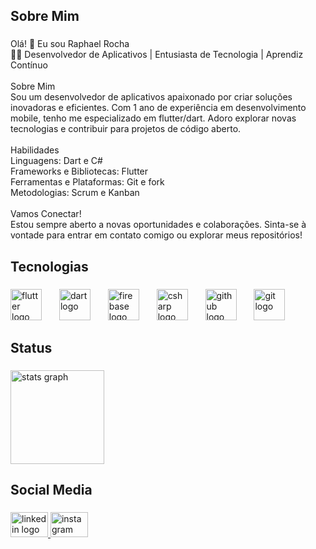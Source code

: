 <h2 align="left">Sobre Mim</h2>

###

<p align="left">Olá! 👋 Eu sou Raphael Rocha<br>👨‍💻 Desenvolvedor de Aplicativos | Entusiasta de Tecnologia | Aprendiz Contínuo<br><br>Sobre Mim<br>Sou um desenvolvedor de aplicativos apaixonado por criar soluções inovadoras e eficientes. Com 1 ano de experiência em desenvolvimento mobile, tenho me especializado em flutter/dart. Adoro explorar novas tecnologias e contribuir para projetos de código aberto.<br><br>Habilidades<br>Linguagens: Dart e C#<br>Frameworks e Bibliotecas: Flutter<br>Ferramentas e Plataformas: Git e fork<br>Metodologias: Scrum e Kanban<br><br>Vamos Conectar!<br>Estou sempre aberto a novas oportunidades e colaborações. Sinta-se à vontade para entrar em contato comigo ou explorar meus repositórios!</p>

###

<h2 align="left">Tecnologias</h2>

###

<div align="left">
  <img src="https://skillicons.dev/icons?i=flutter" height="50" alt="flutter logo"  />
  <img width="20" />
  <img src="https://skillicons.dev/icons?i=dart" height="50" alt="dart logo"  />
  <img width="20" />
  <img src="https://skillicons.dev/icons?i=firebase" height="50" alt="firebase logo"  />
  <img width="20" />
  <img src="https://skillicons.dev/icons?i=cs" height="50" alt="csharp logo"  />
  <img width="20" />
  <img src="https://skillicons.dev/icons?i=github" height="50" alt="github logo"  />
  <img width="20" />
  <img src="https://skillicons.dev/icons?i=git" height="50" alt="git logo"  />
</div>

###

<h2 align="left">Status</h2>

###

<div align="left">
  <img src="https://github-readme-stats.vercel.app/api?username=Raphael-Rocha01&hide_title=false&hide_rank=false&show_icons=true&include_all_commits=true&count_private=true&disable_animations=false&theme=tokyonight&locale=en&hide_border=false&order=1" height="150" alt="stats graph"  />
</div>

###

<h2 align="left">Social Media</h2>

###

<div align="left">
  <a href="https://www.linkedin.com/in/raphael-rocha-da-silva-pereira-a4206620a/" target="_blank">
    <img src="https://raw.githubusercontent.com/maurodesouza/profile-readme-generator/master/src/assets/icons/social/linkedin/default.svg" width="60" height="40" alt="linkedin logo"  />
  </a>
  <a href="https://www.instagram.com/ph__raphael?igsh=N3BnazRuaHU3cjI5" target="_blank">
    <img src="https://raw.githubusercontent.com/maurodesouza/profile-readme-generator/master/src/assets/icons/social/instagram/default.svg" width="60" height="40" alt="instagram logo"  />
  </a>
</div>

###
